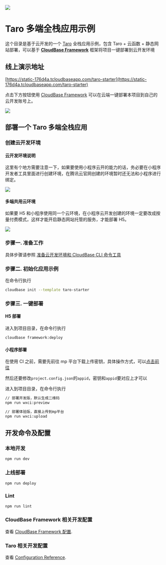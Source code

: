 <a href="https://github.com/TencentCloudBase/cloudbase-templates"><img src="https://main.qcloudimg.com/raw/625bbdc0b37744aae33aff46b8aeeeb8.png"></a>

# Taro 多端全栈应用示例

这个目录是基于云开发的一个 [Taro](https://taro-docs.jd.com/) 全栈应用示例，包含 Taro + 云函数 + 静态网站部署，可以基于 **[CloudBase Framework](https://gitee.com/TencentCloudBase/cloudbase-framework)** 框架将项目一键部署到云开发环境

## 线上演示地址

[https://static-176d4a.tcloudbaseapp.com/taro-starter](https://static-176d4a.tcloudbaseapp.com/taro-starter)

点击下方按钮使用 [CloudBase Framework](https://gitee.com/TencentCloudBase/cloudbase-framework) 可以在云端一键部署本项目到自己的云开发账号上。

[![](https://main.qcloudimg.com/raw/67f5a389f1ac6f3b4d04c7256438e44f.svg)](https://console.cloud.tencent.com/tcb/env/index?action=CreateAndDeployCloudBaseProject&tdl_anchor=gitee&tdl_site=0&appUrl=https%3A%2F%2Fgitee.com%2FTencentCloudBase%2Fcloudbase-templates&workDir=taro-starter&appName=taro-starter)

## 部署一个 Taro 多端全栈应用

### 创建云开发环境

#### 云开发环境说明

这里有个地方需要注意一下，如果要使用小程序云开的能力的话，务必要在小程序开发者工具里面进行创建环境，在腾讯云官网创建的环境暂时还无法和小程序进行绑定。

![](https://main.qcloudimg.com/raw/ee0607b57358a6148aca966810dc88e3.png)

#### 多端共用云环境

如果要 H5 和小程序使用同一个云环境，在小程序云开发创建的环境一定要改成按量付费模式，这样才能开启静态网站托管的服务，才能部署 H5。

![](https://main.qcloudimg.com/raw/beac976f00336d8c315bd6df7ffef9f0.png)

### 步骤一. 准备工作

具体步骤请参照 [准备云开发环境和 CloudBase CLI 命令工具](https://gitee.com/TencentCloudBase/cloudbase-framework/blob/gitee/CLI_GUIDE.md)

### 步骤二. 初始化应用示例

在命令行执行

```bash
cloudbase init --template taro-starter
```

### 步骤三. 一键部署

#### H5 部署

进入到项目目录，在命令行执行

```bash
cloudbase framework:deploy
```

#### 小程序部署

在使用 CI 之前，需要先前往 mp 平台下载上传密钥，具体操作方式，可以[点击前往](https://developers.weixin.qq.com/miniprogram/dev/devtools/ci.html)

然后还要修改`project.config.json`的`appid`，密钥和`appid`要对应上才可以

进入到项目目录，在命令行执行

```bash
// 部署开发版，默认生成二维码
npm run wxci:preview

// 部署体验版，直接上传到mp平台
npm run wxci:upload
```

## 开发命令及配置

### 本地开发

```bash
npm run dev
```

### 上线部署

```bash
npm run deploy
```

### Lint

```bash
npm run lint
```

### CloudBase Framework 相关开发配置

查看 [CloudBase Framework 配置](https://gitee.com/TencentCloudBase/cloudbase-framework).

### Taro 相关开发配置

查看 [Configuration Reference](https://taro-docs.jd.com/taro/docs/config).
